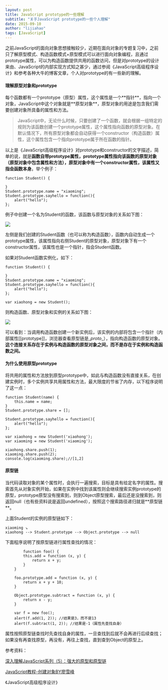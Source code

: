 ```yaml
---
layout: post
title: JavaScript prototype的一些理解
subtitle: "关于JavaScript prototype的一些个人理解"
date: 2015-09-10
author: "lijiahao"
tags: [JavaScript]
---
```

之前JavaScript的面向对象思想接触较少，近期在面向对象的专题复习中，之前只了解原型模式、构造函数模式+原型模式可以进行面向对象编程，且通过prototype属性，可以为构造函数提供共用的函数访问，但是对prototype的设计来由、JavaScript的内部实现方式知之甚少，通过参阅《JavaScript高级程序设计》和参考各种大牛的博客文章，个人对prototype的有一些新的理解。

<h4>理解原型对象和prototype</h4>
每个函数都有一个prototype（原型）属性，这个属性是一个**指针**，指向一个对象，JavaScript中这个对象就是**原型对象**，原型对象的用途是包含我们需要创建对象所具备的属性和方法。

>JavaScript中，无论什么时候，只要创建了一个函数，就会根据一组特定的规则为该函数创建一个prototype属性，这个属性指向函数的原型对象。在默认情况下，所有原型对象都会自动获得一个constructor（构造函数）属性，这个属性包含一个指向prototype属于所在函数的指针。

以上是《JavaScript高级程序设计》对prototype和constructor的文字描述，简单的说，就是**函数自带prototype属性，prototype属性指向该函数的原型对象（原型对象中包含属性和方法），原型对象中有一个constructor属性，该属性又指会函数本身**。举个例子：

	function Student() {

	}
	Student.prototype.name = "xiaoming";
	Student.prototype.sayhello = function(){
		alert("hello");
	};

例子中创建一个名为Student的函数，该函数与原型对象的关系如下图：

![](http://i.imgur.com/Io5db1a.jpg)

左侧是我们创建的Student函数（也可以称为构造函数），函数内自动生成一个prototype属性，该属性指向右侧Student的原型对象，原型对象下有一个constructor属性，该属性也是一个指针，指会Student函数。

如果对Student函数实例化，如下：

	function Student() {

	}
	Student.prototype.name = "xiaoming";
	Student.prototype.sayhello = function(){
		alert("hello");
	};

	var xiaohong = new Student();

则构造函数、原型对象和实例的关系如下图：

![](http://i.imgur.com/htRrEQO.jpg)

可以看到：当调用构造函数创建一个新实例后，该实例的内部将包含一个指针（内部属性[[prototype]]，浏览器查看原型链是\__proto__），指向构造函数的原型对象。**这个连接关系存在于实例与构造函数的原型对象之间，而不是存在于实例和构造函数之间。**

<h4>为什么使用原型prototype</h4>
将共用的属性和方法放到原型prototype中，如此与构造函数没有直接关系，在创建实例时，多个实例共享共用属性和方法，最大限度的节省了内存，以下程序说明了这一点：

	function Student(name) {
		this.name = name;
	}
	Student.prototype.share = [];

	Student.prototype.sayhello = function(){
		alert("hello");
	};

	var xiaohong = new Student('xiaohong');
	var xiaoming = new Student('xiaoming');

	xiaohong.share.push(1);
	xiaoming.share.push(2);
	console.log(xiaoming.share);//[1,2]

<h4>原型链</h4>
当代码读取对象的某个属性时，会执行一遍搜索，目标是具有给定名字的属性。搜索首先从对象实例开始，如果在实例中找到该属性则会继续搜索实例prototype的原型，prototype原型没有搜索到，则到Object原型搜索，最后还是没搜索到，则返回null（也有些资料说是返回undefined），按照这个搜索路径递归就是**原型链**。

上面Student的实例的原型链如下：

	xiaoming ↘
	xiaohong --> Student.prototype --> Object.prototype --> null

下面程序说明了按原型链进行属性查找的情况：

	        function foo() {
            this.add = function (x, y) {
                return x + y;
            }
        }

        foo.prototype.add = function (x, y) {
            return x + y + 10;
        }

        Object.prototype.subtract = function (x, y) {
            return x - y;
        }

        var f = new foo();
        alert(f.add(1, 2)); //结果是3，而不是13
        alert(f.subtract(1, 2)); //结果是-1（属性先查找自身）

属性按照原型链查找时先查找自身的属性，一旦查找到后就不会再进行后续查找；如果没有再查找原型，再没有，再往上查找，直到查到Object的原型上。

参考资料：

 [深入理解JavaScript系列（5）：强大的原型和原型链](http://www.cnblogs.com/TomXu/archive/2012/01/05/2305453.html)

 [JavaScript教程-创建对象BY廖雪峰](http://www.liaoxuefeng.com/wiki/001434446689867b27157e896e74d51a89c25cc8b43bdb3000/0014344997235247b53be560ab041a7b10360a567422a78000)

《JavaScript高级程序设计》